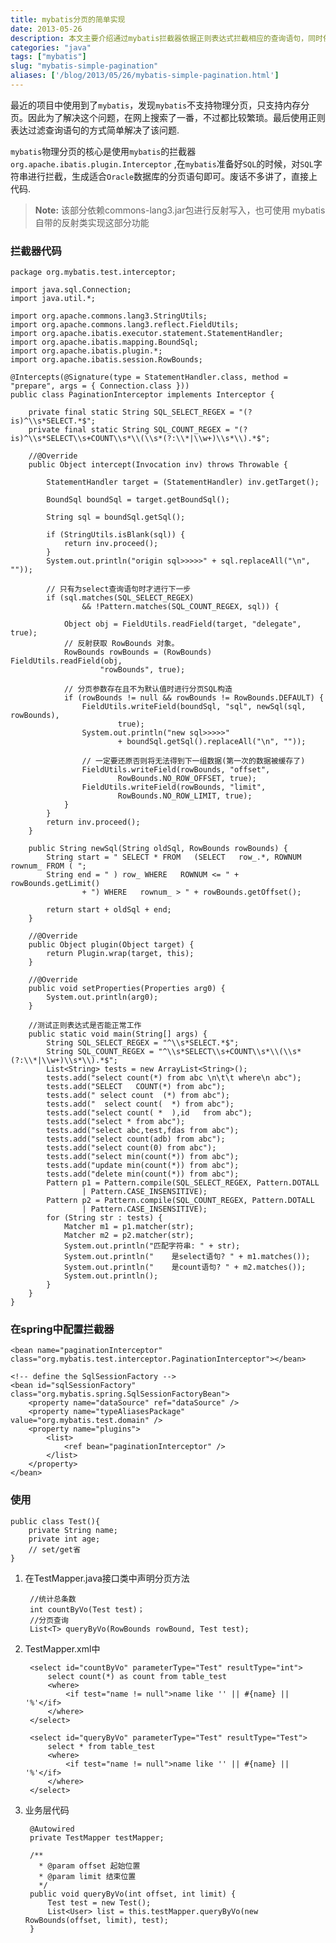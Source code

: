 ```yaml
---
title: mybatis分页的简单实现
date: 2013-05-26
description: 本文主要介绍通过mybatis拦截器依据正则表达式拦截相应的查询语句，同时依赖mybatis的RowBounds对象传递分页参数，依次来简单的实现mybatis的物理分页效果。
categories: "java"
tags: ["mybatis"]
slug: "mybatis-simple-pagination"
aliases: ['/blog/2013/05/26/mybatis-simple-pagination.html']
---
```


最近的项目中使用到了`mybatis`，发现`mybatis`不支持物理分页，只支持内存分页。因此为了解决这个问题，在网上搜索了一番，不过都比较繁琐。最后使用正则表达过滤查询语句的方式简单解决了该问题.

`mybatis`物理分页的核心是使用`mybatis`的拦截器 `org.apache.ibatis.plugin.Interceptor` ,在`mybatis`准备好`SQL`的时候，对`SQL`字符串进行拦截，生成适合`Oracle`数据库的分页语句即可。废话不多讲了，直接上代码.

> **Note:** 该部分依赖commons-lang3.jar包进行反射写入，也可使用 mybatis 自带的反射类实现这部分功能


### 拦截器代码

    package org.mybatis.test.interceptor;
    
	import java.sql.Connection;
	import java.util.*;
	
	import org.apache.commons.lang3.StringUtils;
	import org.apache.commons.lang3.reflect.FieldUtils;
	import org.apache.ibatis.executor.statement.StatementHandler;
	import org.apache.ibatis.mapping.BoundSql;
	import org.apache.ibatis.plugin.*;
	import org.apache.ibatis.session.RowBounds;
	
	@Intercepts(@Signature(type = StatementHandler.class, method = "prepare", args = { Connection.class }))
	public class PaginationInterceptor implements Interceptor {
	
		private final static String SQL_SELECT_REGEX = "(?is)^\\s*SELECT.*$";
		private final static String SQL_COUNT_REGEX = "(?is)^\\s*SELECT\\s+COUNT\\s*\\(\\s*(?:\\*|\\w+)\\s*\\).*$";
	
		//@Override
		public Object intercept(Invocation inv) throws Throwable {
	
			StatementHandler target = (StatementHandler) inv.getTarget();
	
			BoundSql boundSql = target.getBoundSql();
	
			String sql = boundSql.getSql();
	
			if (StringUtils.isBlank(sql)) {
				return inv.proceed();
			}
			System.out.println("origin sql>>>>>" + sql.replaceAll("\n", ""));
	
			// 只有为select查询语句时才进行下一步
			if (sql.matches(SQL_SELECT_REGEX)
					&& !Pattern.matches(SQL_COUNT_REGEX, sql)) {
	
				Object obj = FieldUtils.readField(target, "delegate", true);
				// 反射获取 RowBounds 对象。
				RowBounds rowBounds = (RowBounds) FieldUtils.readField(obj,
						"rowBounds", true);
						
				// 分页参数存在且不为默认值时进行分页SQL构造
				if (rowBounds != null && rowBounds != RowBounds.DEFAULT) {
					FieldUtils.writeField(boundSql, "sql", newSql(sql, rowBounds),
							true);
					System.out.println("new sql>>>>>"
							+ boundSql.getSql().replaceAll("\n", ""));
	
					// 一定要还原否则将无法得到下一组数据(第一次的数据被缓存了)
					FieldUtils.writeField(rowBounds, "offset",
							RowBounds.NO_ROW_OFFSET, true);
					FieldUtils.writeField(rowBounds, "limit",
							RowBounds.NO_ROW_LIMIT, true);
				}
			}
			return inv.proceed();
		}
	
		public String newSql(String oldSql, RowBounds rowBounds) {
			String start = " SELECT * FROM   (SELECT   row_.*, ROWNUM rownum_ FROM ( ";
			String end = " ) row_ WHERE   ROWNUM <= " + rowBounds.getLimit()
					+ ") WHERE   rownum_ > " + rowBounds.getOffset();
	
			return start + oldSql + end;
		}
	
		//@Override
		public Object plugin(Object target) {
			return Plugin.wrap(target, this);
		}
	
		//@Override
		public void setProperties(Properties arg0) {
			System.out.println(arg0);
		}
	    
        //测试正则表达式是否能正常工作
		public static void main(String[] args) {
			String SQL_SELECT_REGEX = "^\\s*SELECT.*$";
			String SQL_COUNT_REGEX = "^\\s*SELECT\\s+COUNT\\s*\\(\\s*(?:\\*|\\w+)\\s*\\).*$";
			List<String> tests = new ArrayList<String>();
			tests.add("select count(*) from abc \n\t\t where\n abc");
			tests.add("SELECT 	COUNT(*) from abc");
			tests.add(" select count  (*) from abc");
			tests.add("  select count(  *) from abc");
			tests.add("select count( *  ),id   from abc");
			tests.add("select * from abc");
			tests.add("select abc,test,fdas from abc");
			tests.add("select count(adb) from abc");
			tests.add("select count(0) from abc");
			tests.add("select min(count(*)) from abc");
			tests.add("update min(count(*)) from abc");
			tests.add("delete min(count(*)) from abc");
			Pattern p1 = Pattern.compile(SQL_SELECT_REGEX, Pattern.DOTALL
					| Pattern.CASE_INSENSITIVE);
			Pattern p2 = Pattern.compile(SQL_COUNT_REGEX, Pattern.DOTALL
					| Pattern.CASE_INSENSITIVE);
			for (String str : tests) {
				Matcher m1 = p1.matcher(str);
				Matcher m2 = p2.matcher(str);
				System.out.println("匹配字符串: " + str);
				System.out.println("	是select语句? " + m1.matches());
				System.out.println("	是count语句? " + m2.matches());
				System.out.println();
			}
		}
	}

### 在spring中配置拦截器

    <bean name="paginationInterceptor" class="org.mybatis.test.interceptor.PaginationInterceptor"></bean>

	<!-- define the SqlSessionFactory -->
	<bean id="sqlSessionFactory" class="org.mybatis.spring.SqlSessionFactoryBean">
		<property name="dataSource" ref="dataSource" />
		<property name="typeAliasesPackage" value="org.mybatis.test.domain" />
		<property name="plugins">
			<list>
				<ref bean="paginationInterceptor" />
			</list>
		</property>
	</bean>

### 使用
	
	public class Test(){
		private String name;
		private int age;
		// set/get省
	}

1. 在TestMapper.java接口类中声明分页方法
	
	    //统计总条数
	    int countByVo(Test test)；
	    //分页查询
	    List<T> queryByVo(RowBounds rowBound, Test test);

2. TestMapper.xml中

	    <select id="countByVo" parameterType="Test" resultType="int">
		    select count(*) as count from table_test
		    <where>
			    <if test="name != null">name like '' || #{name} || '%'</if>
		    </where>
	    </select>

	    <select id="queryByVo" parameterType="Test" resultType="Test">
		    select * from table_test
		    <where>
			    <if test="name != null">name like '' || #{name} || '%'</if>
		    </where>
	    </select>	

3. 业务层代码
	
	    @Autowired
	    private TestMapper testMapper;  
     
	    /**
	      * @param offset 起始位置
          * @param limit 结束位置
	      */
	    public void queryByVo(int offset, int limit) {
		    Test test = new Test();
		    List<User> list = this.testMapper.queryByVo(new RowBounds(offset, limit), test);
	    }	